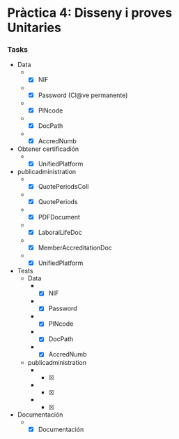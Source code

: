 Pràctica 4: Disseny i proves Unitaries 
=============
### Tasks ###
  * Data
    * - [X] NIF
    * - [X] Password (Cl@ve permanente)
    * - [X] PINcode
    * - [X] DocPath
    * - [X] AccredNumb
  * Obtener certificadión
    * - [X] UnifiedPlatform
  * publicadministration
    * - [X] QuotePeriodsColl
    * - [X] QuotePeriods
    * - [X] PDFDocument
    * - [X] LaboralLifeDoc
    * - [X] MemberAccreditationDoc
    * - [X] UnifiedPlatform
  * Tests
    * Data
      * - [X] NIF
      * - [X] Password
      * - [X] PINcode
      * - [X] DocPath
      * - [X] AccredNumb
    * publicadministration
      * - [X] 
      * - [X] 
      * - [X]
  * Documentación
    * - [X] Documentación
